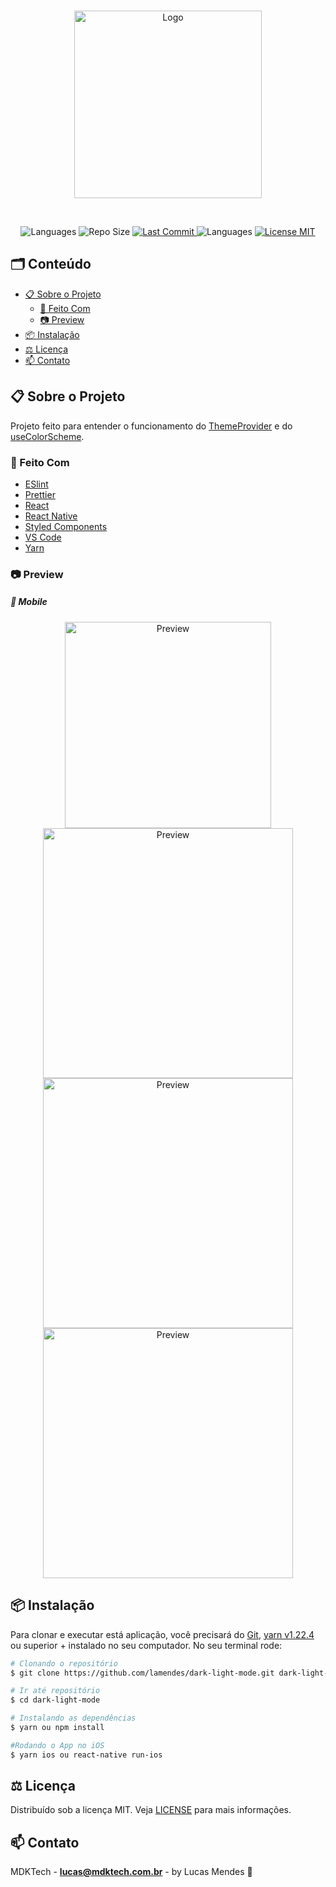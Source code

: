<!-- PROJECT LOGO -->
<p align="center">  
  	<br />
	<a href="https://imagensbrasil.org/images/2020/06/25/Loog-MDKTechbc2780a31af2b391.png">
    	<img src="https://imagensbrasil.org/images/2020/06/25/Loog-MDKTechbc2780a31af2b391.png" alt="Logo" width="300">
  	</a>
 </p>
  	<br />
<!-- PROJECT SHIELDS -->
<p align="center"> 
   <img src="https://img.shields.io/github/languages/count/lamendes/dark-light-mode" alt="Languages">
	<img src="https://img.shields.io/github/repo-size/lamendes/dark-light-mode" alt="Repo Size"> 
  	<a href="https://github.com/lamendes/semanaomnistack11/commits/master"> 
   		<img src="https://img.shields.io/github/last-commit/lamendes/dark-light-mode" alt="Last Commit"> 
 	</a> 
 	<img src="https://img.shields.io/badge/made%20by-MDKTech-%2304D361%22" alt="Languages">
  	<a href="https://opensource.org/licenses/MIT"> 
   		<img src="https://img.shields.io/badge/License-MIT-blue.svg" alt="License MIT"> 
  	</a> 
</p>

<!-- TABLE OF CONTENTS -->

## 🗂 Conteúdo
- [📋 Sobre o Projeto](#-sobre-o-projeto)
  - [🚀 Feito Com](#-feito-com)
  - [📷 Preview](#-preview)
- [📦 Instalação](#-instalação)
- [⚖️ Licença](#%EF%B8%8F-licença)
- [📫 Contato](#-contato)

<!-- ABOUT THE PROJECT --> 

## 📋 Sobre o Projeto
Projeto feito para entender o funcionamento do [ThemeProvider](https://styled-components.com/docs/advanced) e do [useColorScheme](https://reactnative.dev/docs/usecolorscheme).

### 🚀 Feito Com

-   [ESlint][eslint]
-   [Prettier][prettier]
-   [React][react]
-   [React Native][reactnative]
-   [Styled Components][styledcomponents]
-   [VS Code][vc]
-   [Yarn][yarn]

### 📷 Preview

##### 📱 Mobile

<div class="special-class" align="center">
  <a href="https://github.com/lamendes/dark-light-mode/blob/master/assets/App.gif?raw=true"> 
    <img src="https://github.com/lamendes/dark-light-mode/blob/master/assets/App.gif?raw=true" alt="Preview" width="330"> 
  </a> 
 </div>
 
<div class="special-class" align="center">
  <a href="https://imagensbrasil.org/images/2020/06/25/App04.png"> 
    <img src="https://imagensbrasil.org/images/2020/06/25/App04.png" alt="Preview" width="400"> 
  </a> 
  <a href="https://imagensbrasil.org/images/2020/06/25/App02.png" > 
    <img src="https://imagensbrasil.org/images/2020/06/25/App02.png" alt="Preview" width="400"> 
  </a> 
   <a href="https://imagensbrasil.org/images/2020/06/25/App03.png"> 
    <img src="https://imagensbrasil.org/images/2020/06/25/App03.png" alt="Preview" width="400"> 
  </a> 
</div>

## 📦 Instalação

Para clonar e executar está aplicação, você precisará do [Git](https://git-scm.com), [yarn v1.22.4][yarn] ou superior + instalado no seu computador. No seu terminal rode:

```bash
# Clonando o repositório
$ git clone https://github.com/lamendes/dark-light-mode.git dark-light-mode

# Ir até repositório
$ cd dark-light-mode

# Instalando as dependências
$ yarn ou npm install

#Rodando o App no iOS
$ yarn ios ou react-native run-ios
```

<!-- LICENSE -->
## ⚖️ Licença

Distribuído sob a licença MIT. Veja [LICENSE](LICENSE) para mais informações.

<!-- CONTACT -->

## 📫 Contato

MDKTech - [**lucas@mdktech.com.br**](mailto:lucas@mdktech.com.br) - by Lucas Mendes 🚀

[styledcomponents]: https://styled-components.com/docs/basics
[yarn]: https://yarnpkg.com/
[vc]: https://code.visualstudio.com/
[vceslint]: https://marketplace.visualstudio.com/items?itemName=dbaeumer.vscode-eslint
[html]: https://www.w3schools.com/html/
[express]: https://expressjs.com/
[nodemon]: https://www.postgresql.org
[expo]: https://expo.io
[react]: https://pt-br.reactjs.org
[reactnative]: https://reactnative.dev
[npm]: https://www.npmjs.com
[insomnia]: https://insomnia.rest
[sqlite]: https://www.sqlite.org
[knexjs]: http://knexjs.org
[cors]: https://www.npmjs.com/package/cors
[prettier]: https://prettier.io
[eslint]: https://eslint.org
[celebrate]: https://github.com/arb/celebrate